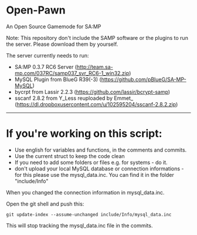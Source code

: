 # Open-Pawn
An Open Source Gamemode for SA:MP

Note: This repository don't include the SAMP software or the plugins to run the server.
Please download them by yourself.


The server currently needs to run:

* SA:MP 0.3.7 RC6 Server (http://team.sa-mp.com/037RC/samp037_svr_RC6-1_win32.zip)
* MySQL Plugin from BlueG R39(-3) (https://github.com/pBlueG/SA-MP-MySQL)
* bycrpt from Lassir 2.2.3 (https://github.com/lassir/bcrypt-samp)
* sscanf 2.8.2 from Y_Less reuploaded by Emmet_ (https://dl.dropboxusercontent.com/u/102595204/sscanf-2.8.2.zip)

-------------------------------------------------------------------------------------------------------------------------

# If you're working on this script:

* Use english for variables and functions, in the comments and commits.
* Use the current struct to keep the code clean
* If you need to add some folders or files e.g. for systems - do it.
* don't upload your local MySQL database or connection informations - for this please use the mysql_data.inc.
You can find it in the folder "include/Info"

When you changed the connection information in mysql_data.inc.

Open the git shell and push this:

`git update-index --assume-unchanged include/Info/mysql_data.inc`

This will stop tracking the mysql_data.inc file in the commits.
